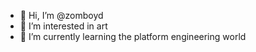 - 👋 Hi, I’m @zomboyd
- 👀 I’m interested in art
- 🌱 I’m currently learning the platform engineering world

<!---
zomboyd/zomboyd is a ✨ special ✨ repository because its `README.md` (this file) appears on your GitHub profile.
You can click the Preview link to take a look at your changes.
--->
